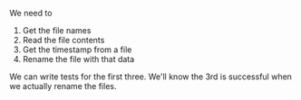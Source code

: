 We need to
1. Get the file names
2. Read the file contents
3. Get the timestamp from a file
4. Rename the file with that data

We can write tests for the first three. We'll know the 3rd is successful when we actually rename the files.